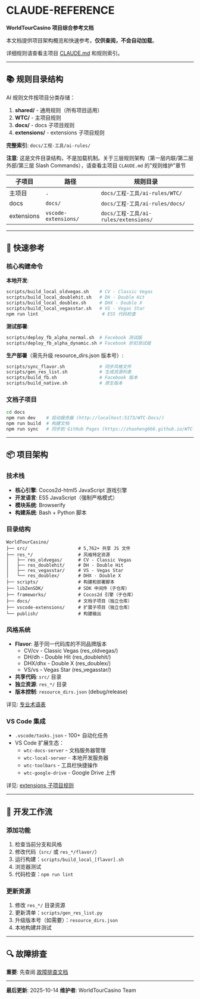 # CLAUDE-REFERENCE

**WorldTourCasino 项目综合参考文档**

本文档提供项目架构概览和快速参考。**仅供查阅，不会自动加载**。

详细规则请查看主项目 [CLAUDE.md](https://github.com/zhaoheng666/WorldTourCasino/blob/classic_vegas/CLAUDE.md) 和规则索引。

---

## 📚 规则目录结构

AI 规则文件按项目分类存储：

1. **shared/** - 通用规则（所有项目适用）
2. **WTC/** - 主项目规则
3. **docs/** - docs 子项目规则
4. **extensions/** - extensions 子项目规则

**完整索引**: `docs/工程-工具/ai-rules/`

**注意**: 这是文件目录结构，不是加载机制。关于三层规则架构（第一层内联/第二层外部/第三层 Slash Commands），请查看主项目 `CLAUDE.md` 的"规则维护"章节

| 子项目 | 路径 | 规则目录 |
|--------|------|---------|
| 主项目 | `.` | `docs/工程-工具/ai-rules/WTC/` |
| docs | `docs/` | `docs/工程-工具/ai-rules/docs/` |
| extensions | `vscode-extensions/` | `docs/工程-工具/ai-rules/extensions/` |

---

## 🚀 快速参考

### 核心构建命令

**本地开发**:
```bash
scripts/build_local_oldvegas.sh    # CV - Classic Vegas
scripts/build_local_doublehit.sh   # DH - Double Hit
scripts/build_local_doublex.sh     # DHX - Double X
scripts/build_local_vegasstar.sh   # VS - Vegas Star
npm run lint                        # ES5 代码检查
```

**测试部署**:
```bash
scripts/deploy_fb_alpha_normal.sh  # Facebook 测试版
scripts/deploy_fb_alpha_dynamic.sh # Facebook 折扣测试版
```

**生产部署**（需先升级 resource_dirs.json 版本号）:
```bash
scripts/sync_flavor.sh             # 同步风格文件
scripts/gen_res_list.sh            # 生成资源列表
scripts/build_fb.sh                # Facebook 版本
scripts/build_native.sh            # 原生版本
```

### 文档子项目

```bash
cd docs
npm run dev    # 启动服务器 (http://localhost:5173/WTC-Docs/)
npm run build  # 构建文档
npm run sync   # 同步到 GitHub Pages (https://zhaoheng666.github.io/WTC-Docs/)
```

---

## 📦 项目架构

### 技术栈

- **核心引擎**: Cocos2d-html5 JavaScript 游戏引擎
- **开发语言**: ES5 JavaScript（强制严格模式）
- **模块系统**: Browserify
- **构建系统**: Bash + Python 脚本

### 目录结构

```
WorldTourCasino/
├── src/                   # 5,762+ 共享 JS 文件
├── res_*/                 # 风格特定资源
│   ├── res_oldvegas/      # CV - Classic Vegas
│   ├── res_doublehit/     # DH - Double Hit
│   ├── res_vegasstar/     # VS - Vegas Star
│   └── res_doublex/       # DHX - Double X
├── scripts/               # 构建和部署脚本
├── libZenSDK/             # SDK 中间件（子仓库）
├── frameworks/            # Cocos2d 引擎（子仓库）
├── docs/                  # 文档子项目（独立仓库）
├── vscode-extensions/     # 扩展子项目（独立仓库）
└── publish/               # 构建输出
```

### 风格系统

- **Flavor**: 基于同一代码库的不同品牌版本
  - CV/cv - Classic Vegas (res_oldvegas/)
  - DH/dh - Double Hit (res_doublehit/)
  - DHX/dhx - Double X (res_doublex/)
  - VS/vs - Vegas Star (res_vegasstar/)
- **共享代码**: `src/` 目录
- **独立资源**: `res_*/` 目录
- **版本控制**: `resource_dirs.json` (debug/release)

详见: [专业术语表](./terminology)

### VS Code 集成

- `.vscode/tasks.json` - 100+ 自动化任务
- VS Code 扩展生态：
  - `wtc-docs-server` - 文档服务器管理
  - `wtc-local-server` - 本地开发服务器
  - `wtc-toolbars` - 工具栏快捷操作
  - `wtc-google-drive` - Google Drive 上传

详见: [extensions 子项目规则](../extensions/extension-dev)

---

## 🔧 开发工作流

### 添加功能

1. 检查当前分支和风格
2. 修改代码（`src/` 或 `res_*/flavor/`）
3. 运行构建：`scripts/build_local_[flavor].sh`
4. 浏览器测试
5. 代码检查：`npm run lint`

### 更新资源

1. 修改 `res_*/` 目录资源
2. 更新清单：`scripts/gen_res_list.py`
3. 升级版本号（如需要）：`resource_dirs.json`
4. 本地构建并测试

---

## 🔍 故障排查

**重要**: 先查阅 [故障排查文档](https://zhaoheng666.github.io/WTC-Docs/故障排查/)

---

**最后更新**: 2025-10-14
**维护者**: WorldTourCasino Team
